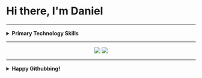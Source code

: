# Hi there, I'm Daniel

<hr/>

<details>
<summary><b>Primary Technology Skills</b></summary>
  <br/>




<img src="https://img.shields.io/badge/Language-Java-F89917?logo=java&logoColor=ffffff" height="30"><br/>
<img src="https://img.shields.io/badge/Language-Python-3674A6?logo=python&logoColor=ffffff" height="30"><br/>
<img src="https://img.shields.io/badge/Language-Java%20Script-EFD81D?logo=javascript&logoColor=ffffff" height="30"><br/>

<img src="https://img.shields.io/badge/OS-GNU/Linux-FFD133?logo=linux&logoColor=ffffff" height="30"><br/>
<img src="https://img.shields.io/badge/OS-Windows%2010-0083DB?logo=windows&logoColor=ffffff" height="30"><br/>
<img src="https://img.shields.io/badge/OS-Android-9FC437?logo=android&logoColor=ffffff" height="30"><br/>

<img src="https://img.shields.io/badge/Other-Googling-F7F7F7?logo=google&logoColor=ffffff" height="30"><br/>



</details>
<hr/>

<div align="center">
    <img  src='https://github-readme-stats.vercel.app/api?username=kingDaniel2004&count_private=true&show_icons=true&theme=onedark'>
    <img  src='https://github-readme-stats.vercel.app/api/top-langs/?username=kingDaniel2004&langs_count=8&theme=onedark'>
</div>

<hr/>

<details>
    <summary><b>  Happy Githubbing! </b></summary>
<div align="center">
    <img  src='tenor.gif'>
</div>

</details>

